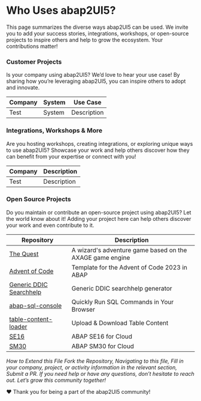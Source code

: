 # Who Uses abap2UI5?

This page summarizes the diverse ways abap2UI5 can be used. We invite you to add your success stories, integrations, workshops, or open-source projects to inspire others and help to grow the ecosystem.
Your contributions matter!

### Customer Projects
Is your company using abap2UI5? We’d love to hear your use case! By sharing how you’re leveraging abap2UI5, you can inspire others to adopt and innovate.
 
|  Company | System | Use Case |
| ------------- | ------------- | ------------- |
| Test | System  | Description |


### Integrations, Workshops & More
Are you hosting workshops, creating integrations, or exploring unique ways to use abap2UI5? Showcase your work and help others discover how they can benefit from your expertise or connect with you!

|  Company | Description |
| ------------- | ------------- |
| Test | Description |


### Open Source Projects
Do you maintain or contribute an open-source project using abap2UI5? Let the world know about it! Adding your project here can help others discover your work and even contribute to it.

|  Repository | Description |
| ------------- | ------------- |
| [The Quest](https://github.com/nomssi/axage)  | A wizard's adventure game based on the AXAGE game engine |
| [Advent of Code](https://github.com/joltdx/abap-advent-2023-template) | Template for the Advent of Code 2023 in ABAP  |
| [Generic DDIC Searchhelp](https://github.com/axelmohnen/a2UI5-generic_search_hlp) | Generic DDIC searchhelp generator  |
| [abap-sql-console](https://github.com/abap2UI5-apps/abap-sql-console) | Quickly Run SQL Commands in Your Browser  |
| [table-content-loader](https://github.com/abap2UI5-apps/table-content-loader) | Upload & Download Table Content  |
| [SE16](https://github.com/abap2UI5-apps/SE16) | ABAP SE16 for Cloud  |
| [SM30](https://github.com/abap2UI5-apps/SM30) | ABAP SM30 for Cloud  |


_How to Extend this File_
_Fork the Repository, Navigating to this file, Fill in your company, project, or activity information in the relevant section, Submit a PR.
If you need help or have any questions, don’t hesitate to reach out. Let’s grow this community together!_

❤️ Thank you for being a part of the abap2UI5 community!
